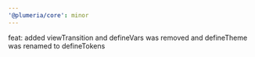 ```yaml
---
'@plumeria/core': minor
---
```


feat: added viewTransition and defineVars was removed and defineTheme was renamed to defineTokens
